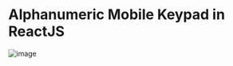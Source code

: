 # Alphanumeric Mobile Keypad in ReactJS

![image](https://github.com/maanvi20/alphanumeric-keypad/assets/56293493/b7dc0afd-5aff-4079-82fb-744168cb1482)



